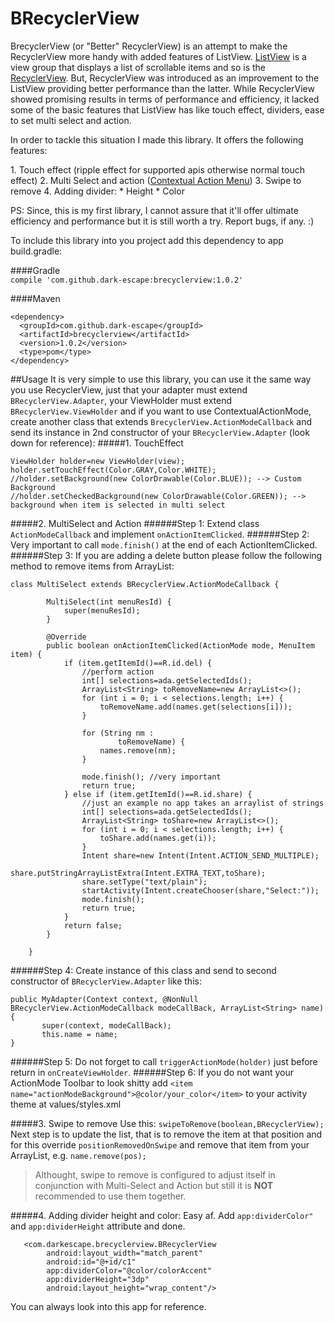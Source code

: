 # BRecyclerView
<p>
BrecyclerView (or "Better" RecyclerView) is an attempt to make the RecyclerView more handy with added features of ListView.
<a href="https://developer.android.com/reference/android/widget/ListView.html">ListView</a> is a view group that displays a list of scrollable items and so is the <a href="https://developer.android.com/reference/android/support/v7/widget/RecyclerView.html">RecyclerView</a>. But, RecyclerView was introduced as an improvement to the ListView providing better performance than the latter. While RecyclerView showed promising results in terms of performance and efficiency, it lacked some of the basic features that ListView has like touch effect, dividers, ease to set multi select and action. 
<p>
In order to tackle this situation I made this library. It offers the following features:
<p>
1. Touch effect (ripple effect for supported apis otherwise normal touch effect)  
2. Multi Select and action (<a href="https://developer.android.com/guide/topics/ui/menus.html#CAB">Contextual Action Menu</a>)  
3. Swipe to remove  
4. Adding divider:
  * Height
  * Color

PS: Since, this is my first library, I cannot assure that it'll offer ultimate efficiency and performance but it is still worth a try. Report bugs, if any. :) 

To include this library into you project add this dependency to app build.gradle:

####Gradle  
<code>compile 'com.github.dark-escape:brecyclerview:1.0.2'</code>

####Maven
```
<dependency>
  <groupId>com.github.dark-escape</groupId>
  <artifactId>brecyclerview</artifactId>
  <version>1.0.2</version>
  <type>pom</type>
</dependency>
```
##Usage
It is very simple to use this library, you can use it the same way you use RecyclerView, just that your adapter must extend `BRecyclerView.Adapter`, your ViewHolder must extend `BRecyclerView.ViewHolder` and if you want to use ContextualActionMode, create another class that extends `BrecyclerView.ActionModeCallback` and send its instance in 2nd constructor of your `BRecyclerView.Adapter` (look down for reference):
#####1. TouchEffect
```
ViewHolder holder=new ViewHolder(view);
holder.setTouchEffect(Color.GRAY,Color.WHITE);
//holder.setBackground(new ColorDrawable(Color.BLUE)); --> Custom Background
//holder.setCheckedBackground(new ColorDrawable(Color.GREEN)); --> background when item is selected in multi select
```
#####2. MultiSelect and Action
######Step 1:
Extend class `ActionModeCallback` and implement `onActionItemClicked`.
######Step 2:
Very important to call `mode.finish()` at the end of each ActionItemClicked.
######Step 3:
If you are adding a delete button please follow the following method to remove items from ArrayList:

```
class MultiSelect extends BRecyclerView.ActionModeCallback {

        MultiSelect(int menuResId) {
            super(menuResId);
        }

        @Override
        public boolean onActionItemClicked(ActionMode mode, MenuItem item) {
            if (item.getItemId()==R.id.del) {
                //perform action
                int[] selections=ada.getSelectedIds();
                ArrayList<String> toRemoveName=new ArrayList<>();
                for (int i = 0; i < selections.length; i++) {
                    toRemoveName.add(names.get(selections[i]));
                }

                for (String nm :
                        toRemoveName) {
                    names.remove(nm);
                }

                mode.finish(); //very important
                return true;
            } else if (item.getItemId()==R.id.share) {
                //just an example no app takes an arraylist of strings
                int[] selections=ada.getSelectedIds();
                ArrayList<String> toShare=new ArrayList<>();
                for (int i = 0; i < selections.length; i++) {
                    toShare.add(names.get(i));
                }
                Intent share=new Intent(Intent.ACTION_SEND_MULTIPLE);
                share.putStringArrayListExtra(Intent.EXTRA_TEXT,toShare);
                share.setType("text/plain");
                startActivity(Intent.createChooser(share,"Select:"));
                mode.finish();
                return true;
            }
            return false;
        }

    }
```
######Step 4:
Create instance of this class and send to second constructor of `BRecyclerView.Adapter` like this:
```
public MyAdapter(Context context, @NonNull BRecyclerView.ActionModeCallback modeCallBack, ArrayList<String> name) {
       super(context, modeCallBack);
       this.name = name;
}
```
######Step 5:
Do not forget to call `triggerActionMode(holder)` just before return in `onCreateViewHolder`.
######Step 6:
If you do not want your ActionMode Toolbar to look shitty add `<item name="actionModeBackground">@color/your_color</item>` to your activity theme at values/styles.xml

#####3. Swipe to remove
Use this:
`swipeToRemove(boolean,BRecyclerView);`
Next step is to update the list, that is to remove the item at that position and for this override `positionRemovedOnSwipe` and
remove that item from your ArrayList, e.g. `name.remove(pos);`

> Althought, swipe to remove is configured to adjust itself in conjunction with Multi-Select and Action but still it is **NOT** recommended to use them together.

#####4. Adding divider height and color:
Easy af. Add `app:dividerColor"` and `app:dividerHeight` attribute and done.
```
   <com.darkescape.brecyclerview.BRecyclerView
        android:layout_width="match_parent"
        android:id="@+id/c1"
        app:dividerColor="@color/colorAccent"
        app:dividerHeight="3dp"
        android:layout_height="wrap_content"/>
  ```
  
You can always look into this app for reference.
